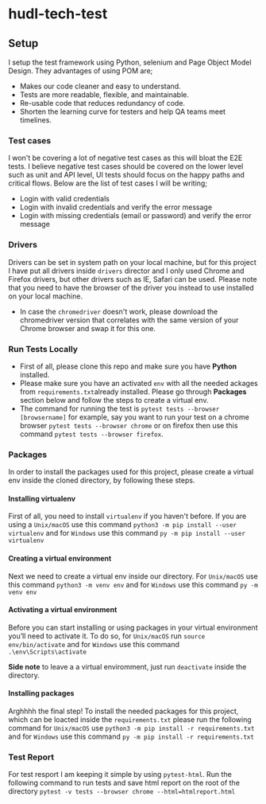 # hudl-tech-test

## Setup

I setup the test framework using Python, selenium and Page Object Model Design. They advantages of using POM are;

- Makes our code cleaner and easy to understand.
- Tests are more readable, flexible, and maintainable.
- Re-usable code that reduces redundancy of code.
- Shorten the learning curve for testers and help QA teams meet timelines.

### Test cases

I won't be covering a lot of negative test cases as this will bloat the E2E tests. I believe negative test cases should be covered on the lower level such as unit and API level, UI tests should focus on the happy paths and critical flows. Below are the list of test cases I will be writing;

- Login with valid credentials
- Login with invalid credentials and verify the error message
- Login with missing credentials (email or password) and verify the error message

### Drivers

Drivers can be set in system path on your local machine, but for this project I have put all drivers inside `drivers` director and I only used Chrome and Firefox drivers, but other drivers such as IE, Safari can be used. Please note that you need to have the browser of the driver you instead to use installed on your local machine.

- In case the `chromedriver` doesn't work, please download the chromedriver version that correlates with the same version of your Chrome browser and swap it for this one.

### Run Tests Locally
* First of all, please clone this repo and make sure you have **Python** installed.
* Please make sure you have an activated `env` with all the needed ackages from `requirements.txt`already installed. Please go through **Packages** section below and follow the steps to create a virtual env.
* The command for running the test is `pytest tests --browser [browsername]` for example, say you want to run your test on a chrome browser `pytest tests --browser chrome` or on firefox then use this command `pytest tests --browser firefox`.

### Packages

In order to install the packages used for this project, please create a virtual env  inside the cloned directory, by following these steps.

#### Installing virtualenv

First of all, you need to install `virtualenv` if you haven't before. If you are using a `Unix/macOS` use this command `python3 -m pip install --user virtualenv` and for `Windows` use this command `py -m pip install --user virtualenv`

#### Creating a virtual environment

Next we need to create a virtual env inside our directory. For `Unix/macOS` use this command `python3 -m venv env` and for `Windows` use this command `py -m venv env`

#### Activating a virtual environment

Before you can start installing or using packages in your virtual environment you’ll need to activate it. To do so, for `Unix/macOS` run `source env/bin/activate` and for `Windows` use this command `.\env\Scripts\activate`

**Side note** to leave a a virtual enviromment, just run `deactivate` inside the directory.

#### Installing packages

Arghhhh the final step! To install the needed packages for this project, which can be loacted inside the `requirements.txt` please run the following command for `Unix/macOS` use `python3 -m pip install -r requirements.txt` and for `Windows` use this command `py -m pip install -r requirements.txt`

### Test Report

For test resport I am keeping it simple by using `pytest-html`. Run the following command to run tests and save html report on the root of the directory `pytest -v tests --browser chrome --html=htmlreport.html `
